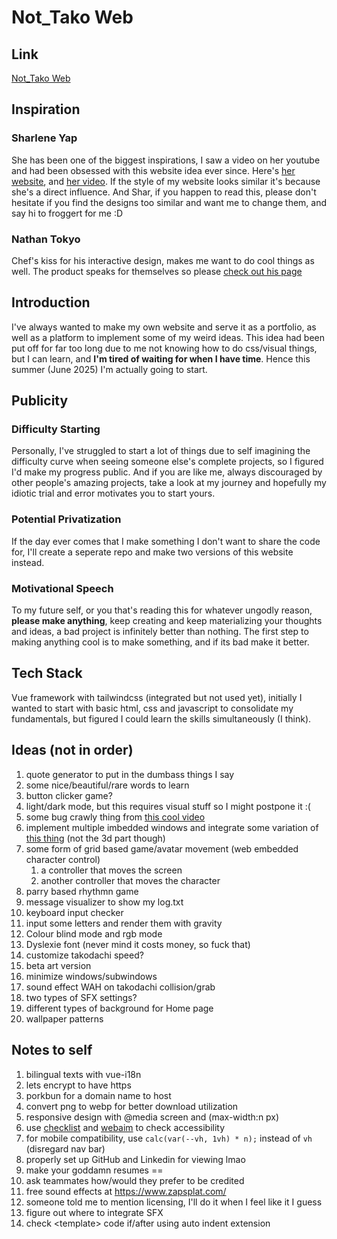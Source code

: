 # Not_Tako Web

## Link
[Not_Tako Web](https://saiko0324.github.io/nottakoweb/)

## Inspiration
### Sharlene Yap
She has been one of the biggest inspirations, I saw a video on her youtube and had been obsessed with this website idea ever since. Here's [her website](https://www.sharyap.com/), and [her video](https://www.youtube.com/watch?v=_tWh4cYCTv0). If the style of my website looks similar it's because she's a direct influence. And Shar, if you happen to read this, please don't hesitate if you find the designs too similar and want me to change them, and say hi to froggert for me \:D

### Nathan Tokyo
Chef's kiss for his interactive design, makes me want to do cool things as well. The product speaks for themselves so please [check out his page](https://nathan.tokyo/)

## Introduction
I've always wanted to make my own website and serve it as a portfolio, as well as a platform to implement some of my weird ideas. This idea had been put off for far too long due to me not knowing how to do css/visual things, but I can learn, and **I'm tired of waiting for when I have time**. Hence this summer (June 2025) I'm actually going to start.

## Publicity
### Difficulty Starting
Personally, I've struggled to start a lot of things due to self imagining the difficulty curve when seeing someone else's complete projects, so I figured I'd make my progress public. And if you are like me, always discouraged by other people's amazing projects, take a look at my journey and hopefully my idiotic trial and error motivates you to start yours.

### Potential Privatization
If the day ever comes that I make something I don't want to share the code for, I'll create a seperate repo and make two versions of this website instead.

### Motivational Speech
To my future self, or you that's reading this for whatever ungodly reason, **please make anything**, keep creating and keep materializing your thoughts and ideas, a bad project is infinitely better than nothing. The first step to making anything cool is to make something, and if its bad make it better.

## Tech Stack
Vue framework with tailwindcss (integrated but not used yet), initially I wanted to start with basic html, css and javascript to consolidate my fundamentals, but figured I could learn the skills simultaneously (I think).

## Ideas (not in order)
1. quote generator to put in the dumbass things I say
2. some nice/beautiful/rare words to learn
3. button clicker game?
4. light/dark mode, but this requires visual stuff so I might postpone it :\(
5. some bug crawly thing from [this cool video](https://youtu.be/Q_-Veut_EJ4?list=LL&t=4)
6. implement multiple imbedded windows and integrate some variation of [this thing](https://github.com/bgstaal/multipleWindow3dScene) (not the 3d part though)
7. some form of grid based game/avatar movement (web embedded character control)
   1. a controller that moves the screen
   2. another controller that moves the character
8. parry based rhythmn game
9.  message visualizer to show my log.txt
10. keyboard input checker
11. input some letters and render them with gravity
12. Colour blind mode and rgb mode
13. Dyslexie font (never mind it costs money, so fuck that)
14. customize takodachi speed?
15. beta art version
16. minimize windows/subwindows
17. sound effect WAH on takodachi collision/grab
18. two types of SFX settings?
19. different types of background for Home page
20. wallpaper patterns

## Notes to self
1. bilingual texts with vue-i18n
2. lets encrypt to have https
3. porkbun for a domain name to host
4. convert png to webp for better download utilization
5. responsive design with @media screen and (max-width:n px)
6. use [checklist](https://www.checklist.design/) and [webaim](https://webaim.org/) to check accessibility
7. for mobile compatibility, use `calc(var(--vh, 1vh) * n);` instead of `vh` (disregard nav bar)
8. properly set up GitHub and Linkedin for viewing lmao
9. make your goddamn resumes ==
10. ask teammates how/would they prefer to be credited
11. free sound effects at https://www.zapsplat.com/
12. someone told me to mention licensing, I'll do it when I feel like it I guess
13. figure out where to integrate SFX
14. check \<template\> code if/after using auto indent extension